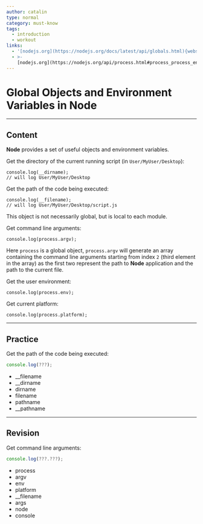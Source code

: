 ```yaml
---
author: catalin
type: normal
category: must-know
tags:
  - introduction
  - workout
links:
  - '[nodejs.org](https://nodejs.org/docs/latest/api/globals.html){website}'
  - >-
    [nodejs.org](https://nodejs.org/api/process.html#process_process_env){website}
---
```


# Global Objects and Environment Variables in **Node**


---

## Content

**Node** provides a set of useful objects and environment variables.

Get the directory of the current running script
(in `User/MyUser/Desktop`):

```plain-text
console.log(__dirname);
// will log User/MyUser/Desktop
```

Get the path of the code being executed:

```plain-text
console.log(__filename);
// will log User/MyUser/Desktop/script.js
```

This object is not necessarily global, but is local to each module.

Get command line arguments:

```plain-text
console.log(process.argv);
```

Here `process` is a global object, `process.argv` will generate an array containing the command line arguments starting from index `2` (third element in the array) as the first two represent the path to **Node** application and the path to the current file.

Get the user environment:

```plain-text
console.log(process.env);
```

Get current platform:

```plain-text
console.log(process.platform);
```


---

## Practice

Get the path of the code being executed:

```javascript
console.log(???);
```

- __filename
- __dirname
- dirname
- filename
- pathname
- __pathname


---

## Revision

Get command line arguments:

```javascript
console.log(???.???);
```

- process
- argv
- env
- platform
- __filename
- args
- node
- console
